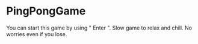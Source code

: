 # PingPongGame
You can start this game by using " Enter ".
Slow game to relax and chill. No worries even if you lose.
